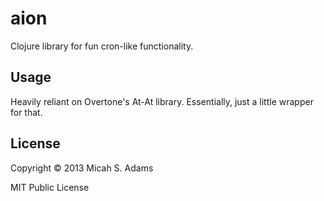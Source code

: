 # aion

Clojure library for fun cron-like functionality. 

## Usage

Heavily reliant on Overtone's At-At library. Essentially, just a little wrapper for that. 

## License

Copyright © 2013 Micah S. Adams

MIT Public License
